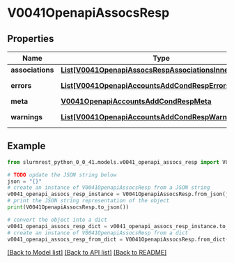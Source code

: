# V0041OpenapiAssocsResp


## Properties

Name | Type | Description | Notes
------------ | ------------- | ------------- | -------------
**associations** | [**List[V0041OpenapiAssocsRespAssociationsInner]**](V0041OpenapiAssocsRespAssociationsInner.md) | associations | 
**errors** | [**List[V0041OpenapiAccountsAddCondRespErrorsInner]**](V0041OpenapiAccountsAddCondRespErrorsInner.md) | Query errors | [optional] 
**meta** | [**V0041OpenapiAccountsAddCondRespMeta**](V0041OpenapiAccountsAddCondRespMeta.md) |  | [optional] 
**warnings** | [**List[V0041OpenapiAccountsAddCondRespWarningsInner]**](V0041OpenapiAccountsAddCondRespWarningsInner.md) | Query warnings | [optional] 

## Example

```python
from slurmrest_python_0_0_41.models.v0041_openapi_assocs_resp import V0041OpenapiAssocsResp

# TODO update the JSON string below
json = "{}"
# create an instance of V0041OpenapiAssocsResp from a JSON string
v0041_openapi_assocs_resp_instance = V0041OpenapiAssocsResp.from_json(json)
# print the JSON string representation of the object
print(V0041OpenapiAssocsResp.to_json())

# convert the object into a dict
v0041_openapi_assocs_resp_dict = v0041_openapi_assocs_resp_instance.to_dict()
# create an instance of V0041OpenapiAssocsResp from a dict
v0041_openapi_assocs_resp_from_dict = V0041OpenapiAssocsResp.from_dict(v0041_openapi_assocs_resp_dict)
```
[[Back to Model list]](../README.md#documentation-for-models) [[Back to API list]](../README.md#documentation-for-api-endpoints) [[Back to README]](../README.md)


